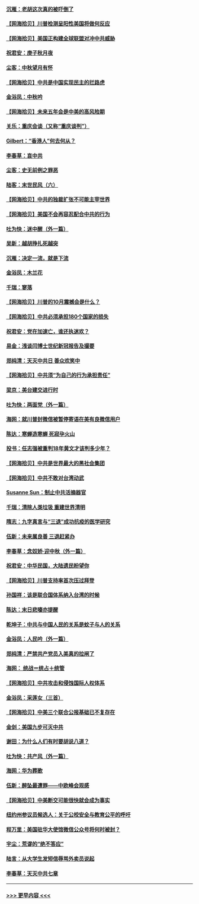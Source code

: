 #### [沉雁：老胡这次真的被吓倒了](../pages/nsc993/n12449796.md?t=10040151) 
#### [【网海拾贝】川普检测呈阳性美国将做何反应](../pages/nsc993/n12449042.md?t=10040151) 
#### [【网海拾贝】美国正构建全球联盟对冲中共威胁](../pages/nsc993/n12446580.md?t=10040151) 
#### [祝君安：庚子秋月夜](../pages/nsc993/n12445870.md?t=10040151) 
#### [尘客：中秋望月有怀](../pages/nsc993/n12444632.md?t=10040151) 
#### [【网海拾贝】中共是中国实现民主的拦路虎](../pages/nsc993/n12443573.md?t=10040151) 
#### [金浴凤：中秋吟](../pages/nsc993/n12441773.md?t=10040151) 
#### [【网海拾贝】未来五年会是中美的高风险期](../pages/nsc993/n12440760.md?t=10040151) 
#### [关乐：重庆会谈（又称“重庆谈判”）](../pages/nsc993/n12437525.md?t=10040151) 
#### [Gilbert：“香港人”何去何从？](../pages/nsc993/n12435894.md?t=10040151) 
#### [李春草：哀中共](../pages/nsc993/n12435874.md?t=10040151) 
#### [尘客：史无前例之罪恶](../pages/nsc993/n12435762.md?t=10040151) 
#### [陆客：末世民风（六）](../pages/nsc993/n12435354.md?t=10040151) 
#### [【网海拾贝】中共的独裁扩张不可能主宰世界](../pages/nsc993/n12435151.md?t=10040151) 
#### [【网海拾贝】美国不会再容忍配合中共的行为](../pages/nsc993/n12433808.md?t=10040151) 
#### [吐为快：迷中醒（外一篇）](../pages/nsc993/n12433585.md?t=10040151) 
#### [吴新：越胡挣扎死越突](../pages/nsc993/n12433562.md?t=10040151) 
#### [沉雁：决定一流，就是下流](../pages/nsc993/n12432128.md?t=10040151) 
#### [金浴凤：木兰花](../pages/nsc993/n12432124.md?t=10040151) 
#### [千瑞：寥落](../pages/nsc993/n12432071.md?t=10040151) 
#### [【网海拾贝】川普的10月震撼会是什么？](../pages/nsc993/n12431624.md?t=10040151) 
#### [【网海拾贝】中共必须承担180个国家的损失](../pages/nsc993/n12428893.md?t=10040151) 
#### [祝君安：党在加速亡，谁还执迷欢？](../pages/nsc993/n12428652.md?t=10040151) 
#### [易金：浅谈闫博士世纪新冠报告及撮要](../pages/nsc993/n12426822.md?t=10040151) 
#### [郑纯清：天灭中共日 善众欢笑中](../pages/nsc993/n12426784.md?t=10040151) 
#### [【网海拾贝】中共须“为自己的行为承担责任”](../pages/nsc993/n12426067.md?t=10040151) 
#### [梁京：美台建交进行时](../pages/nsc993/n12424066.md?t=10040151) 
#### [吐为快：两面党（外一篇）](../pages/nsc993/n12424043.md?t=10040151) 
#### [海网：就川普封微信被暂停寄语在美有良微信用户](../pages/nsc993/n12424021.md?t=10040151) 
#### [陈达：寒蝉造寒蝉 死寂孕火山](../pages/nsc993/n12423958.md?t=10040151) 
#### [投书：任志强被重判18年黄文才该判多少年？](../pages/nsc993/n12423672.md?t=10040151) 
#### [【网海拾贝】中共是世界最大的黑社会集团](../pages/nsc993/n12423543.md?t=10040151) 
#### [【网海拾贝】中共不敢对台湾动武](../pages/nsc993/n12421418.md?t=10040151) 
#### [Susanne Sun：制止中共活摘器官](../pages/nsc993/n12419654.md?t=10040151) 
#### [千瑞：清除人类垃圾 重建世界清明](../pages/nsc993/n12419414.md?t=10040151) 
#### [隋志：九字真言与“三退”成功抗疫的医学研究](../pages/nsc993/n12419248.md?t=10040151) 
#### [伍新：未来属良善 三退赶紧办](../pages/nsc993/n12418496.md?t=10040151) 
#### [李春草：念奴娇·迎中秋（外一篇）](../pages/nsc993/n12418465.md?t=10040151) 
#### [祝君安：中华民国，大陆遗民盼望你](../pages/nsc993/n12418089.md?t=10040151) 
#### [【网海拾贝】川普支持率首次压过拜登](../pages/nsc993/n12418050.md?t=10040151) 
#### [孙国祥：该是联合国体系纳入台湾的时候](../pages/nsc993/n12417369.md?t=10040151) 
#### [陈达：末日悲嚎亦提醒](../pages/nsc993/n12416736.md?t=10040151) 
#### [乾坤子：中共与中国人民的关系是蚊子与人的关系](../pages/nsc993/n12416632.md?t=10040151) 
#### [金浴凤：人民吟（外一篇）](../pages/nsc993/n12416567.md?t=10040151) 
#### [郑纯清：严禁共产党员入美真的拉闸了](../pages/nsc993/n12416550.md?t=10040151) 
#### [海网： 统战＝统占＋统管](../pages/nsc993/n12416404.md?t=10040151) 
#### [【网海拾贝】中共攻击和侵蚀国际人权体系](../pages/nsc993/n12416250.md?t=10040151) 
#### [金浴凤：采莲女（三首）](../pages/nsc993/n12415517.md?t=10040151) 
#### [【网海拾贝】中美三个联合公报基础已不复存在](../pages/nsc993/n12415054.md?t=10040151) 
#### [金剑：美国九步可灭中共](../pages/nsc993/n12413183.md?t=10040151) 
#### [谢田：为什么人们有时要胡说八道？](../pages/nsc993/n12411861.md?t=10040151) 
#### [吐为快：共产风（外一篇）](../pages/nsc993/n12411761.md?t=10040151) 
#### [海网：华为葬歌](../pages/nsc993/n12410381.md?t=10040151) 
#### [伍新：醉坠最遭罪——中欧峰会观感](../pages/nsc993/n12410364.md?t=10040151) 
#### [【网海拾贝】中美断交可能很快就会成为事实](../pages/nsc993/n12409495.md?t=10040151) 
#### [纽约州参议员候选人：关于公校安全与教育公平的呼吁](../pages/nsc993/n12409228.md?t=10040151) 
#### [程万里：美国驻华大使馆微信公众号将何时被封？](../pages/nsc993/n12407397.md?t=10040151) 
#### [宇尘：荒谬的“绝不答应”](../pages/nsc993/n12407360.md?t=10040151) 
#### [陆言：从大学生发短信辱骂外卖员说起](../pages/nsc993/n12407285.md?t=10040151) 
#### [李春草：天灭中共七章](../pages/nsc993/n12406988.md?t=10040151) 

----
#### [ >>> 更早内容 <<< ](../indexes/nsc993-earlier.md)
